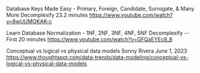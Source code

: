 Database Keys Made Easy - Primary, Foreign, Candidate, Surrogate, & Many More
Decomplexify   23.2 minutes
https://www.youtube.com/watch?v=8wUUMOKAK-c

Learn Database Normalization - 1NF, 2NF, 3NF, 4NF, 5NF
Decomplexify  --First 20 minutes
https://www.youtube.com/watch?v=GFQaEYEc8_8

Conceptual vs logical vs physical data models
Sonny Rivera  June 1, 2023
https://www.thoughtspot.com/data-trends/data-modeling/conceptual-vs-logical-vs-physical-data-models
